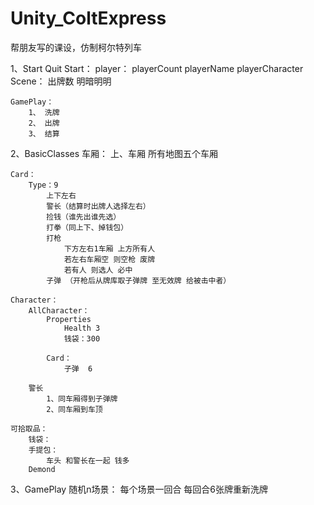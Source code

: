 # Unity_ColtExpress
帮朋友写的课设，仿制柯尔特列车

1、Start Quit
	Start：
		player：
			playerCount playerName playerCharacter
		Scene：
			出牌数 明暗明明

	GamePlay：
		1、 洗牌
		2、 出牌
		3、 结算

2、BasicClasses
	车厢：
		上、车厢
		所有地图五个车厢

	Card：
		Type：9
			上下左右
			警长（结算时出牌人选择左右）
			捡钱（谁先出谁先选）
			打拳（同上下、掉钱包）
			打枪
				下方左右1车厢 上方所有人
				若左右车厢空 则空枪 废牌
				若有人 则选人 必中
			子弹 （开枪后从牌库取子弹牌 至无效牌 给被击中者）

	Character： 
		AllCharacter：
			Properties
				Health 3
				钱袋：300

			Card：
				子弹  6

		警长
			1、同车厢得到子弹牌
			2、同车厢到车顶

	可拾取品：
		钱袋：
		手提包：
			车头 和警长在一起 钱多
		Demond

3、GamePlay
	随机n场景：
		每个场景一回合
		每回合6张牌重新洗牌
